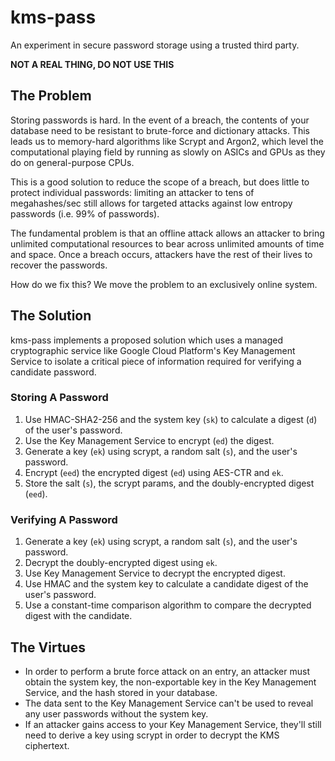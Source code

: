 # kms-pass

An experiment in secure password storage using a trusted third party.

**NOT A REAL THING, DO NOT USE THIS**

## The Problem

Storing passwords is hard. In the event of a breach, the contents of your database need to be
resistant to brute-force and dictionary attacks. This leads us to memory-hard algorithms like Scrypt
and Argon2, which level the computational playing field by running as slowly on ASICs and GPUs as
they do on general-purpose CPUs.

This is a good solution to reduce the scope of a breach, but does little to protect individual
passwords: limiting an attacker to tens of megahashes/sec still allows for targeted attacks against
low entropy passwords (i.e. 99% of passwords).

The fundamental problem is that an offline attack allows an attacker to bring unlimited
computational resources to bear across unlimited amounts of time and space. Once a breach occurs,
attackers have the rest of their lives to recover the passwords.

How do we fix this? We move the problem to an exclusively online system.

## The Solution

kms-pass implements a proposed solution which uses a managed cryptographic service like Google Cloud
Platform's Key Management Service to isolate a critical piece of information required for verifying
a candidate password.

### Storing A Password

1. Use HMAC-SHA2-256 and the system key (`sk`) to calculate a digest (`d`) of the user's password.
2. Use the Key Management Service to encrypt (`ed`) the digest.
3. Generate a key (`ek`) using scrypt, a random salt (`s`), and the user's password.
4. Encrypt (`eed`) the encrypted digest (`ed`) using AES-CTR and `ek`.
5. Store the salt (`s`), the scrypt params, and the doubly-encrypted digest (`eed`).

### Verifying A Password

1. Generate a key (`ek`) using scrypt, a random salt (`s`), and the user's password.
2. Decrypt the doubly-encrypted digest using `ek`.
3. Use Key Management Service to decrypt the encrypted digest.
4. Use HMAC and the system key to calculate a candidate digest of the user's password.
5. Use a constant-time comparison algorithm to compare the decrypted digest with the candidate.

## The Virtues

* In order to perform a brute force attack on an entry, an attacker must obtain the system key, the
  non-exportable key in the Key Management Service, and the hash stored in your database.
* The data sent to the Key Management Service can't be used to reveal any user passwords without
  the system key.
* If an attacker gains access to your Key Management Service, they'll still need to derive a key
  using scrypt in order to decrypt the KMS ciphertext.
